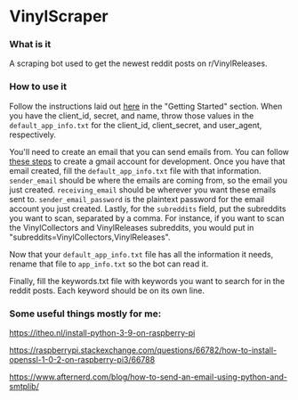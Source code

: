 # VinylScraper

### What is it
A scraping bot used to get the newest reddit posts on r/VinylReleases.

### How to use it
Follow the instructions laid out [here](https://towardsdatascience.com/scraping-reddit-data-1c0af3040768) in the "Getting Started" section.  When you have the client_id, secret, and name, throw those values in the `default_app_info.txt` for the client_id, client_secret, and user_agent, respectively.

You'll need to create an email that you can send emails from.  You can follow [these steps](https://realpython.com/python-send-email/#option-1-setting-up-a-gmail-account-for-development) to create a gmail account for development.
Once you have that email created, fill the `default_app_info.txt` file with that information.  `sender_email` should be where the emails are coming from, so the email you just created.  `receiving_email` should be wherever you want these emails sent to. `sender_email_password` is the plaintext password for the email account you just created.  Lastly, for the `subreddits` field, put the subreddits you want to scan, separated by a comma.  For instance, if you want to scan the VinylCollectors and VinylReleases subreddits, you would put in "subreddits=VinylCollectors,VinylReleases".

Now that your `default_app_info.txt` file has all the information it needs, rename that file to `app_info.txt` so the bot can read it.

Finally, fill the keywords.txt file with keywords you want to search for in the reddit posts.  Each keyword should be on its own line.

### Some useful things mostly for me:

https://itheo.nl/install-python-3-9-on-raspberry-pi

https://raspberrypi.stackexchange.com/questions/66782/how-to-install-openssl-1-0-2-on-raspberry-pi3/66788

https://www.afternerd.com/blog/how-to-send-an-email-using-python-and-smtplib/